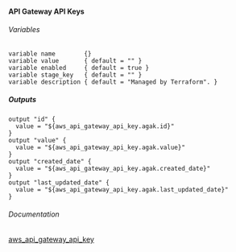 ####  API Gateway API Keys

###### Variables
```
variable name        {}
variable value       { default = "" }
variable enabled     { default = true }
variable stage_key   { default = "" }
variable description { default = "Managed by Terraform". }
```

##### Outputs
```
output "id" {
  value = "${aws_api_gateway_api_key.agak.id}"
}
output "value" {
  value = "${aws_api_gateway_api_key.agak.value}"
}
output "created_date" {
  value = "${aws_api_gateway_api_key.agak.created_date}"
}
output "last_updated_date" {
  value = "${aws_api_gateway_api_key.agak.last_updated_date}"
}
```

###### Documentation
[aws_api_gateway_api_key](https://www.terraform.io/docs/providers/aws/r/api_gateway_api_key.html)
